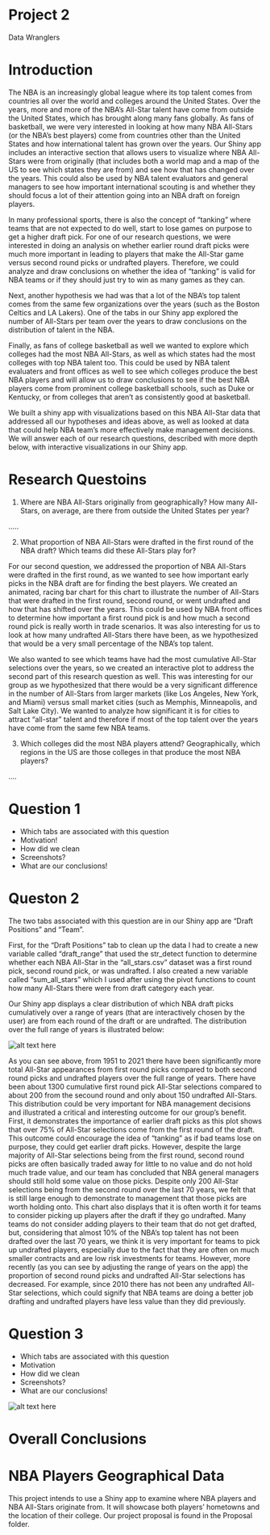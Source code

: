 Project 2
================
Data Wranglers

# Introduction

The NBA is an increasingly global league where its top talent comes from
countries all over the world and colleges around the United States. Over
the years, more and more of the NBA’s All-Star talent have come from
outside the United States, which has brought along many fans globally.
As fans of basketball, we were very interested in looking at how many
NBA All-Stars (or the NBA’s best players) come from countries other than
the United States and how international talent has grown over the years.
Our Shiny app includes an interactive section that allows users to
visualize where NBA All-Stars were from originally (that includes both a
world map and a map of the US to see which states they are from) and see
how that has changed over the years. This could also be used by NBA
talent evaluators and general managers to see how important
international scouting is and whether they should focus a lot of their
attention going into an NBA draft on foreign players.

In many professional sports, there is also the concept of “tanking”
where teams that are not expected to do well, start to lose games on
purpose to get a higher draft pick. For one of our research questions,
we were interested in doing an analysis on whether earlier round draft
picks were much more important in leading to players that make the
All-Star game versus second round picks or undrafted players. Therefore,
we could analyze and draw conclusions on whether the idea of “tanking”
is valid for NBA teams or if they should just try to win as many games
as they can.

Next, another hypothesis we had was that a lot of the NBA’s top talent
comes from the same few organizations over the years (such as the Boston
Celtics and LA Lakers). One of the tabs in our Shiny app explored the
number of All-Stars per team over the years to draw conclusions on the
distribution of talent in the NBA.

Finally, as fans of college basketball as well we wanted to explore
which colleges had the most NBA All-Stars, as well as which states had
the most colleges with top NBA talent too. This could be used by NBA
talent evaluaters and front offices as well to see which colleges
produce the best NBA players and will allow us to draw conclusions to
see if the best NBA players come from prominent college basketball
schools, such as Duke or Kentucky, or from colleges that aren’t as
consistently good at basketball.

We built a shiny app with visualizations based on this NBA All-Star data
that addressed all our hypotheses and ideas above, as well as looked at
data that could help NBA team’s more effectively make management
decisions. We will answer each of our research questions, described with
more depth below, with interactive visualizations in our Shiny app.

# Research Questoins

1.  Where are NBA All-Stars originally from geographically? How many
    All-Stars, on average, are there from outside the United States per
    year?

…..

2.  What proportion of NBA All-Stars were drafted in the first round of
    the NBA draft? Which teams did these All-Stars play for?

For our second question, we addressed the proportion of NBA All-Stars
were drafted in the first round, as we wanted to see how important early
picks in the NBA draft are for finding the best players. We created an
animated, racing bar chart for this chart to illustrate the number of
All-Stars that were drafted in the first round, second round, or went
undrafted and how that has shifted over the years. This could be used by
NBA front offices to determine how important a first round pick is and
how much a second round pick is really worth in trade scenarios. It was
also interesting for us to look at how many undrafted All-Stars there
have been, as we hypothesized that would be a very small percentage of
the NBA’s top talent.

We also wanted to see which teams have had the most cumulative All-Star
selections over the years, so we created an interactive plot to address
the second part of this research question as well. This was interesting
for our group as we hypothesized that there would be a very significant
difference in the number of All-Stars from larger markets (like Los
Angeles, New York, and Miami) versus small market cities (such as
Memphis, Minneapolis, and Salt Lake City). We wanted to analyze how
significant it is for cities to attract “all-star” talent and therefore
if most of the top talent over the years have come from the same few NBA
teams.

3.  Which colleges did the most NBA players attend? Geographically,
    which regions in the US are those colleges in that produce the most
    NBA players?

….

# Question 1

-   Which tabs are associated with this question
-   Motivation!
-   How did we clean
-   Screenshots?
-   What are our conclusions!

# Queston 2

The two tabs associated with this question are in our Shiny app are
“Draft Positions” and “Team”.

First, for the “Draft Positions” tab to clean up the data I had to
create a new variable called “draft\_range” that used the str\_detect
function to determine whether each NBA All-Star in the “all\_stars.csv”
dataset was a first round pick, second round pick, or was undrafted. I
also created a new variable called “sum\_all\_stars” which I used after
using the pivot functions to count how many All-Stars there were from
draft category each year.

Our Shiny app displays a clear distribution of which NBA draft picks
cumulatively over a range of years (that are interactively chosen by the
user) are from each round of the draft or are undrafted. The
distribution over the full range of years is illustrated below:

![alt text here](images/NBADraftDistribution.png)

As you can see above, from 1951 to 2021 there have been significantly
more total All-Star appearances from first round picks compared to both
second round picks and undrafted players over the full range of years.
There have been about 1300 cumulative first round pick All-Star
selections compared to about 200 from the secound round and only about
150 undrafted All-Stars. This distribution could be very important for
NBA management decisions and illustrated a critical and interesting
outcome for our group’s benefit. First, it demonstrates the importance
of earlier draft picks as this plot shows that over 75% of All-Star
selections come from the first round of the draft. This outcome could
encourage the idea of “tanking” as if bad teams lose on purpose, they
could get earlier draft picks. However, despite the large majority of
All-Star selections being from the first round, second round picks are
often basically traded away for little to no value and do not hold much
trade value, and our team has concluded that NBA general managers should
still hold some value on those picks. Despite only 200 All-Star
selections being from the second round over the last 70 years, we felt
that is still large enough to demonstrate to management that those picks
are worth holding onto. This chart also displays that it is often worth
it for teams to consider picking up players after the draft if they go
undrafted. Many teams do not consider adding players to their team that
do not get drafted, but, considering that almost 10% of the NBA’s top
talent has not been drafted over the last 70 years, we think it is very
important for teams to pick up undrafted players, especially due to the
fact that they are often on much smaller contracts and are low risk
investments for teams. However, more recently (as you can see by
adjusting the range of years on the app) the proportion of second round
picks and undrafted All-Star selections has decreased. For example,
since 2010 there has not been any undrafted All-Star selections, which
could signify that NBA teams are doing a better job drafting and
undrafted players have less value than they did previously.

# Question 3

-   Which tabs are associated with this question
-   Motivation
-   How did we clean
-   Screenshots?
-   What are our conclusions!

![alt text here](images/all_stars_by_state.png)

# Overall Conclusions

# NBA Players Geographical Data

This project intends to use a Shiny app to examine where NBA players and
NBA All-Stars originate from. It will showcase both players’ hometowns
and the location of their college. Our project proposal is found in the
Proposal folder.
